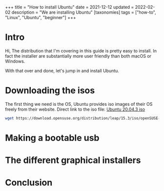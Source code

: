 +++
title = "How to install Ubuntu"
date = 2021-12-12
updated = 2022-02-02
description = "We are installing Ubuntu"
[taxonomies]
tags = ["how-to", "Linux", "Ubuntu", "beginner"]
+++
# Intro

Hi,
 The distribution that I'm covering in this guide is pretty easy to install. In fact the installer are substantially more user friendly than both macOS or Windows.

With that over and done, let's jump in and install Ubuntu.

<!-- more -->

# Downloading the isos

The first thing we need is the OS, Ubuntu provides iso images of their OS freely from their website. 
Direct link to the iso file: [Ubuntu 20.04.3 iso](https://releases.ubuntu.com/20.04.3/ubuntu-20.04.3-desktop-amd64.iso)


```sh
wget https://download.opensuse.org/distribution/leap/15.3/iso/openSUSE-Leap-15.3-DVD-x86_64-Current.iso
```

# Making a bootable usb


# The different graphical installers

# Conclusion

